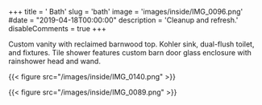 +++
title = '        Bath'
slug = 'bath'
image = 'images/inside/IMG_0096.png'
#date = "2019-04-18T00:00:00"
description = 'Cleanup and refresh.'
disableComments = true
+++

Custom vanity with reclaimed barnwood top. Kohler sink, dual-flush toilet, and fixtures. Tile shower features custom barn door glass enclosure with rainshower head and wand.

{{< figure src="/images/inside/IMG_0140.png" >}}

{{< figure src="/images/inside/IMG_0089.png" >}}
